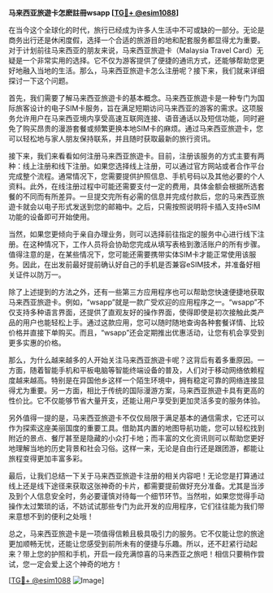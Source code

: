 **马来西亚旅遊卡怎麽註冊wsapp [[TG💪+ @esim1088](https://t.me/s/esim1088)]**

在当今这个全球化的时代，旅行已经成为许多人生活中不可或缺的一部分。无论是商务出行还是休闲度假，选择一个合适的旅游目的地和配套服务都显得尤为重要。对于计划前往马来西亚的朋友来说，马来西亚旅遊卡（Malaysia Travel Card）无疑是一个非常实用的选择。它不仅为游客提供了便捷的通讯方式，还能够帮助您更好地融入当地的生活。那么，马来西亚旅遊卡怎么注册呢？接下来，我们就来详细探讨一下这个问题。

首先，我们需要了解马来西亚旅遊卡的基本概念。马来西亚旅遊卡是一种专门为国际旅客设计的电子SIM卡服务，旨在满足短期访问马来西亚的游客的需求。这项服务允许用户在马来西亚境内享受高速互联网连接、语音通话以及短信功能，同时避免了购买昂贵的漫游套餐或频繁更换本地SIM卡的麻烦。通过马来西亚旅遊卡，您可以轻松地与家人朋友保持联系，并且随时获取最新的旅行资讯。

接下来，我们来看看如何注册马来西亚旅遊卡。目前，注册该服务的方式主要有两种：线上注册和线下注册。如果您选择线上注册，可以通过官方网站或者合作平台完成整个流程。通常情况下，您需要提供护照信息、手机号码以及其他必要的个人资料。此外，在线注册过程中可能还需要支付一定的费用，具体金额会根据所选套餐的不同而有所差异。一旦提交完所有必需的信息并完成付款后，您的马来西亚旅遊卡就会以电子形式发送到您的邮箱中。之后，只需按照说明将卡插入支持eSIM功能的设备即可开始使用。

当然，如果您更倾向于亲自办理业务，则可以选择前往指定的服务中心进行线下注册。在这种情况下，工作人员将会协助您完成从填写表格到激活账户的所有步骤。值得注意的是，在某些情况下，您可能还需要携带实体SIM卡才能正常使用该服务。因此，在出发前最好提前确认好自己的手机是否兼容eSIM技术，并准备好相关证件以防万一。

除了上述提到的方法之外，还有一些第三方应用程序也可以帮助您快速便捷地获取马来西亚旅遊卡。例如，“wsapp”就是一款广受欢迎的应用程序之一。“wsapp”不仅支持多种语言界面，还提供了直观友好的操作界面，使得即使是初次接触此类产品的用户也能轻松上手。通过这款应用，您可以随时随地查询各种套餐详情、比较价格并直接下单购买。而且，“wsapp”还会定期推出优惠活动，让您有机会享受到更多实惠的价格。

那么，为什么越来越多的人开始关注马来西亚旅遊卡呢？这背后有着多重原因。一方面，随着智能手机和平板电脑等智能终端设备的普及，人们对于移动网络依赖程度越来越高。特别是在异国他乡这样一个陌生环境中，拥有稳定可靠的网络连接显得尤为重要。另一方面，相比于传统的国际漫游方案，马来西亚旅遊卡具有更高的性价比。它不仅能够节省大量开支，还能让用户享受到更加灵活多变的服务体验。

另外值得一提的是，马来西亚旅遊卡不仅仅局限于满足基本的通信需求，它还可以作为探索这座美丽国度的重要工具。借助其内置的地图导航功能，您可以轻松找到附近的景点、餐厅甚至是隐藏的小众打卡地；而丰富的文化资讯则可以帮助您更好地理解当地的历史背景和社会习俗。这样一来，无论是自由行还是跟团游，都能让旅程变得更加丰富多彩。

最后，让我们总结一下关于马来西亚旅遊卡注册的相关内容吧！无论您是打算通过线上还是线下途径来获取这张神奇的卡片，都需要提前做好充分准备。尤其是当涉及到个人信息安全时，务必要谨慎对待每一个细节环节。当然啦，如果您觉得手动操作太过繁琐的话，不妨试试那些专门为此开发的应用程序，它们往往能为我们带来意想不到的便利之处哦！

总之，马来西亚旅遊卡是一项值得信赖且极具吸引力的服务。它不仅能让您的旅途更加顺畅无忧，还能让您感受到前所未有的便捷与乐趣。所以，还不赶紧行动起来？带上您的护照和手机，开启一段充满惊喜的马来西亚之旅吧！相信只要稍作尝试，您一定会爱上这个神奇的地方！

[[TG💪+ @esim1088](https://t.me/s/esim1088) ![Image](https://i.postimg.cc/4NQfJmqS/Snipaste-2025-05-13-00-14-12.png)]